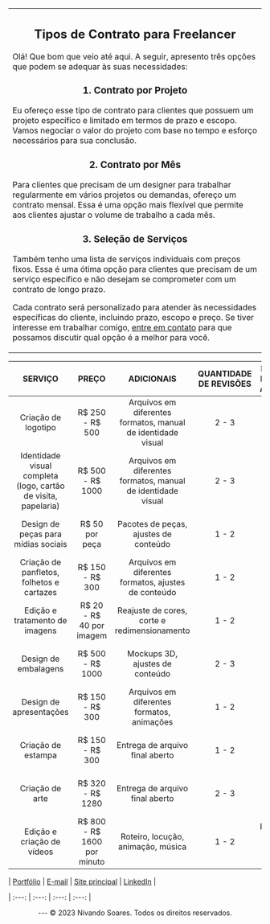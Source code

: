 <head>
<link rel ="stylesheet" href="style.css">
</head>
<!-- HTML table-->
<table>
  <tr>
    <td>
      <center>
      <h2>Tipos de Contrato para Freelancer</h2>
      </center>
      <p>Olá! Que bom que veio até aqui. A seguir, apresento três opções que podem se adequar às suas necessidades:</p>
      <center>
      <h3>1. Contrato por Projeto</h3>
      </center>
      <p>Eu ofereço esse tipo de contrato para clientes que possuem um projeto específico e limitado em termos de prazo e escopo. Vamos negociar o valor do projeto com base no tempo e esforço necessários para sua conclusão.</p>
      <center>
      <h3>2. Contrato por Mês</h3>
      </center>
      <p>Para clientes que precisam de um designer para trabalhar regularmente em vários projetos ou demandas, ofereço um contrato mensal. Essa é uma opção mais flexível que permite aos clientes ajustar o volume de trabalho a cada mês.</p>
      <center>
      <h3>3. Seleção de Serviços</h3>
      </center>
      <p>Também tenho uma lista de serviços individuais com preços fixos. Essa é uma ótima opção para clientes que precisam de um serviço específico e não desejam se comprometer com um contrato de longo prazo.</p>
      <p>Cada contrato será personalizado para atender às necessidades específicas do cliente, incluindo prazo, escopo e preço. Se tiver interesse em trabalhar comigo, <a href="mailto:sidvandoni@gmail.com">entre em contato</a> para que possamos discutir qual opção é a melhor para você.</p>
    </td>
  </tr>
</table>
<!-- markdown table here -->


|                            SERVIÇO                             |            PREÇO            |                          ADICIONAIS                          | QUANTIDADE DE REVISÕES |    PREÇO POR REVISÕES E ADICIONAIS    |
| :------------------------------------------------------------: | :-------------------------: | :----------------------------------------------------------: | :--------------------: | :-----------------------------------: |
|                      Criação de logotipo                       |       R$ 250 - R$ 500       | Arquivos em diferentes formatos, manual de identidade visual |         2 - 3          |  R$ 35 - R$ 70 por revisão adicional  |
| Identidade visual completa (logo, cartão de visita, papelaria) |      R$ 500 - R$ 1000       | Arquivos em diferentes formatos, manual de identidade visual |         2 - 3          | R$ 70 - R$ 120 por revisão adicional  |
|              Design de peças para mídias sociais               |       R$ 50 por peça        |            Pacotes de peças, ajustes de conteúdo             |         1 - 2          |  R$ 10 - R$ 30 por revisão adicional  |
|           Criação de panfletos, folhetos e cartazes            |       R$ 150 - R$ 300       |     Arquivos em diferentes formatos, ajustes de conteúdo     |         1 - 2          |  R$ 35 - R$ 70 por revisão adicional  |
|                 Edição e tratamento de imagens                 |  R$ 20 - R$ 40 por imagem   |         Reajuste de cores, corte e redimensionamento         |         1 - 2          |  R$ 10 - R$ 30 por revisão adicional  |
|                      Design de embalagens                      |      R$ 500 - R$ 1000       |               Mockups 3D, ajustes de conteúdo                |         2 - 3          | R$ 70 - R$ 120 por revisão adicional  |
|                    Design de apresentações                     |       R$ 150 - R$ 300       |          Arquivos em diferentes formatos, animações          |         1 - 2          |  R$ 35 - R$ 70 por revisão adicional  |
|                       Criação de estampa                       |       R$ 150 - R$ 300       |               Entrega de arquivo final aberto                |         1 - 2          |  R$ 35 - R$ 70 por revisão adicional  |
|                        Criação de arte                         |      R$ 320 - R$ 1280       |               Entrega de arquivo final aberto                |         2 - 3          |  R$ 35 - R$ 70 por revisão adicional  |
|                   Edição e criação de vídeos                   | R$ 800 - R$ 1600 por minuto |              Roteiro, locução, animação, música              |         1 - 2          | R$ 160 - R$ 320 por revisão adicional |



| [Portfólio](https://behance.net/nivandosoares) | [E-mail](mailto:sidvandoni@gmail.com) | [Site principal](https://nivando.dev) | [LinkedIn](https://linkedin.com/in/nivando) |

| :---: | :---: | :---: | :---: |


<footer>
<div style="text-align: center;">
---
© 2023 Nivando Soares. Todos os direitos reservados.
</div>

</footer>
